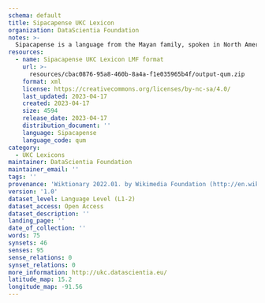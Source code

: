 ```yaml
---
schema: default
title: Sipacapense UKC Lexicon
organization: DataScientia Foundation
notes: >-
  Sipacapense is a language from the Mayan family, spoken in North America. The UKC Lexicon of Sipacapense is represented as a lexico-semantic network. It consists of words, word senses, synsets, as well as sense-level and synset-level relationships.
resources:
  - name: Sipacapense UKC Lexicon LMF format
    url: >-
      resources/cbac0876-95a8-460b-8a4a-f1e035965b4f/output-qum.zip
    format: xml
    license: https://creativecommons.org/licenses/by-nc-sa/4.0/
    last_updated: 2023-04-17
    created: 2023-04-17
    size: 4594
    release_date: 2023-04-17
    distribution_document: ''
    language: Sipacapense
    language_code: qum
category:
  - UKC Lexicons
maintainer: DataScientia Foundation
maintainer_email: ''
tags: ''
provenance: 'Wiktionary 2022.01. by Wikimedia Foundation (http://en.wiktionary.org); CogNet 2.1 by Khuyagbaatar Batsuren, National University of Mongolia (http://cognet.ukc.disi.unitn.it); Native Languages of the Americas 2021.11. by Laura Redish and Orrin Lewis (http://www.native-languages.org); Princeton WordNet 2.1 by Princeton University (https://wordnet.princeton.edu)'
version: '1.0'
dataset_level: Language Level (L1-2)
dataset_access: Open Access
dataset_description: ''
landing_page: ''
date_of_collection: ''
words: 75
synsets: 46
senses: 95
sense_relations: 0
synset_relations: 0
more_information: http://ukc.datascientia.eu/
latitude_map: 15.2
longitude_map: -91.56
---
```

